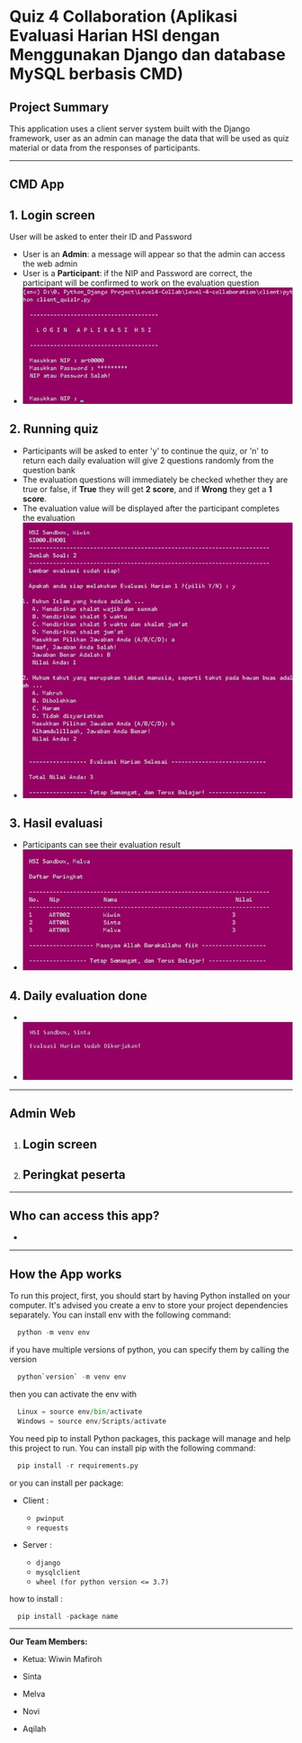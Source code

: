 # Quiz 4 Collaboration (Aplikasi Evaluasi Harian HSI dengan Menggunakan Django dan database MySQL berbasis CMD)

## **Project Summary**
This application uses a client server system built with the Django framework, user as an admin can manage the data that will be used as quiz material or data from the responses of participants.  
  
---

## **CMD App**    

## 1. Login screen
  User will be asked to enter their ID and Password
  - User is an **Admin**: a message will appear so that the admin can access the web admin
  - User is a **Participant**: if the NIP and Password are correct, the participant will be confirmed to work on the evaluation question    
- ![Login](terminal-quiz-hsi/login.jpeg)   
  
## 2. Running quiz
  - Participants will be asked to enter 'y' to continue the quiz, or 'n' to return
  each daily evaluation will give 2 questions randomly from the question bank
  - The evaluation questions will immediately be checked whether they are true or false, if **True** they will get **2 score**, and if **Wrong** they get a **1 score**.
  - The evaluation value will be displayed after the participant completes the evaluation   
- ![Kerjakan soal](terminal-quiz-hsi/quiz-running.jpeg)   

## 3. Hasil evaluasi
  - Participants can see their evaluation result
- ![Hasil evaluasi](terminal-quiz-hsi/peringkat.jpeg)

## 4. Daily evaluation done
  - 
- ![Evaluasi telah dikerjakan](terminal-quiz-hsi/evaluasi-done.jpeg)

---

## **Admin Web**
1. ## Login screen
2. ## Peringkat peserta
---

## **Who can access this app?**
-

---
## **How the App works**
  
To run this project, first, you should start by having Python installed on your computer. It's advised you create a env to store your project dependencies separately. You can install env with the following command:  
  ```python
    python -m venv env
  ```
if you have multiple versions of python, you can specify them by calling the version
  ```python
    python`version` -m venv env
  ```

then you can activate the env with
  
  ```python
    Linux = source env/bin/activate
    Windows = source env/Scripts/activate
  ```
You need pip to install Python packages, this package will manage and help this project to run. You can install pip with the following command:
  
  ```python
    pip install -r requirements.py
  ```

or you can install per package:

- Client :
  - `pwinput`                                                                                                                                                                                                                                                                                                                                                                                                                                                                                                                                                                                                                                                                                                                                                                                                                                                                                                                                                                                                                                                                                                                                                                                                                                                                                                                                                                                                                                                                                                                                                                                                                                                                                                                                                                                                                                                                                                                                                                                                                                                                                                                                                                                                                                                                                                                                                                                                                                                                                                                                                                                                                                                                                                                                                                                                                                                                                                                                                                                                                                                                                                                                                                                                                                                                                                                                                                                                                                                                                                                                                                                                                                                                                                                                                                                                                                                                                                                                                                                                                                                                                                                                                                                                                                                                                                                                                                                                                                                                                                                                                                                                                                                                                                                                                                                                                                                                                                                                                                                                                                                                                                                                                                                                                                                                                                                                                                                                                                                                                                                                                                                                                                                                                                                                                                                                                                                                                                                                                                                                                                                                         
  - `requests`

- Server :
  - `django`
  - `mysqlclient`
  - `wheel (for python version <= 3.7)`

how to install :
```python
  pip install -package name
```

---

**Our Team Members:**
- Ketua: Wiwin Mafiroh

- Sinta
- Melva
- Novi
- Aqilah